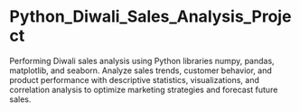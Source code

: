 # Python_Diwali_Sales_Analysis_Project
Performing Diwali sales analysis using Python libraries numpy, pandas, matplotlib, and seaborn. Analyze sales trends, customer behavior, and product performance with descriptive statistics, visualizations, and correlation analysis to optimize marketing strategies and forecast future sales.
